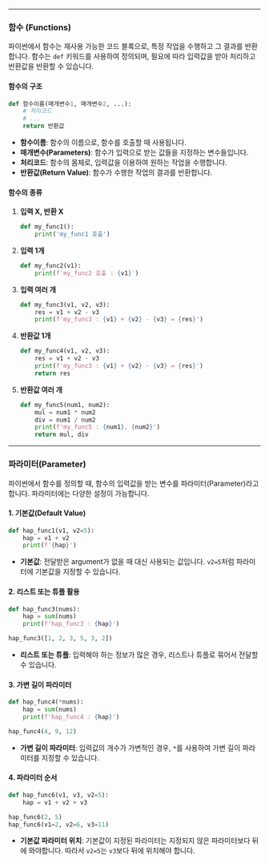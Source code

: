 
---
### 함수 (Functions) 

파이썬에서 함수는 재사용 가능한 코드 블록으로, 특정 작업을 수행하고 그 결과를 반환합니다. 함수는 `def` 키워드를 사용하여 정의되며, 필요에 따라 입력값을 받아 처리하고 반환값을 반환할 수 있습니다.

#### 함수의 구조
```python
def 함수이름(매개변수1, 매개변수2, ...):
    # 처리코드
    # ...
    return 반환값
```

- **함수이름**: 함수의 이름으로, 함수를 호출할 때 사용됩니다.
- **매개변수(Parameters)**: 함수가 입력으로 받는 값들을 지정하는 변수들입니다.
- **처리코드**: 함수의 몸체로, 입력값을 이용하여 원하는 작업을 수행합니다.
- **반환값(Return Value)**: 함수가 수행한 작업의 결과를 반환합니다.

#### 함수의 종류

1. **입력 X, 반환 X**
   ```python
   def my_func1():
       print('my_func1 호출')
   ```

2. **입력 1개**
   ```python
   def my_func2(v1):
       print(f'my_func2 호출 : {v1}')
   ```

3. **입력 여러 개**
   ```python
   def my_func3(v1, v2, v3):
       res = v1 + v2 - v3
       print(f'my_func3 : {v1} + {v2} - {v3} = {res}')
   ```

4. **반환값 1개**
   ```python
   def my_func4(v1, v2, v3):
       res = v1 + v2 - v3
       print(f'my_func3 : {v1} + {v2} - {v3} = {res}')
       return res
   ```

5. **반환값 여러 개**
   ```python
   def my_func5(num1, num2):
       mul = num1 * num2
       div = num1 / num2
       print(f'my_func5 : {num1}, {num2}')
       return mul, div
   ```

---
### 파라미터(Parameter)

파이썬에서 함수를 정의할 때, 함수의 입력값을 받는 변수를 파라미터(Parameter)라고 합니다. 파라미터에는 다양한 설정이 가능합니다.

#### 1. 기본값(Default Value)
```python
def hap_func1(v1, v2=5):
    hap = v1 + v2
    print(f'{hap}')
```
- **기본값**: 전달받은 argument가 없을 때 대신 사용되는 값입니다. `v2=5`처럼 파라미터에 기본값을 지정할 수 있습니다.

#### 2. 리스트 또는 튜플 활용
```python
def hap_func3(nums):
    hap = sum(nums)
    print(f'hap_func3 : {hap}')

hap_func3([1, 2, 3, 5, 3, 2])
```
- **리스트 또는 튜플**: 입력해야 하는 정보가 많은 경우, 리스트나 튜플로 묶어서 전달할 수 있습니다.

#### 3. 가변 길이 파라미터
```python
def hap_func4(*nums):
    hap = sum(nums)
    print(f'hap_func4 : {hap}')

hap_func4(4, 9, 12)
```
- **가변 길이 파라미터**: 입력값의 개수가 가변적인 경우, `*`를 사용하여 가변 길이 파라미터를 지정할 수 있습니다.

#### 4. 파라미터 순서
```python
def hap_func6(v1, v3, v2=5):
    hap = v1 + v2 + v3

hap_func6(2, 5)
hap_func6(v1=2, v2=6, v3=11)
```
- **기본값 파라미터 위치**: 기본값이 지정된 파라미터는 지정되지 않은 파라미터보다 뒤에 와야합니다. 따라서 `v2=5`는 `v3`보다 뒤에 위치해야 합니다.


